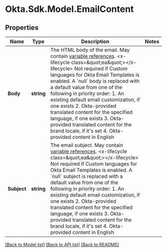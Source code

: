 # Okta.Sdk.Model.EmailContent

## Properties

Name | Type | Description | Notes
------------ | ------------- | ------------- | -------------
**Body** | **string** | The HTML body of the email. May contain [variable references](https://velocity.apache.org/engine/1.7/user-guide.html#references).   &lt;x-lifecycle class&#x3D;\&quot;ea\&quot;&gt;&lt;/x-lifecycle&gt; Not required if Custom languages for Okta Email Templates is enabled. A &#x60;null&#x60; body is replaced with a default value from one of the following in priority order:  1. An existing default email customization, if one exists 2. Okta-provided translated content for the specified language, if one exists 3. Okta-provided translated content for the brand locale, if it&#39;s set  4. Okta-provided content in English  | 
**Subject** | **string** | The email subject. May contain [variable references](https://velocity.apache.org/engine/1.7/user-guide.html#references).  &lt;x-lifecycle class&#x3D;\&quot;ea\&quot;&gt;&lt;/x-lifecycle&gt; Not required if Custom languages for Okta Email Templates is enabled. A &#x60;null&#x60; subject is replaced with a default value from one of the following in priority order:  1. An existing default email customization, if one exists 2. Okta-provided translated content for the specified language, if one exists 3. Okta-provided translated content for the brand locale, if it&#39;s set 4. Okta-provided content in English  | 

[[Back to Model list]](../README.md#documentation-for-models) [[Back to API list]](../README.md#documentation-for-api-endpoints) [[Back to README]](../README.md)

